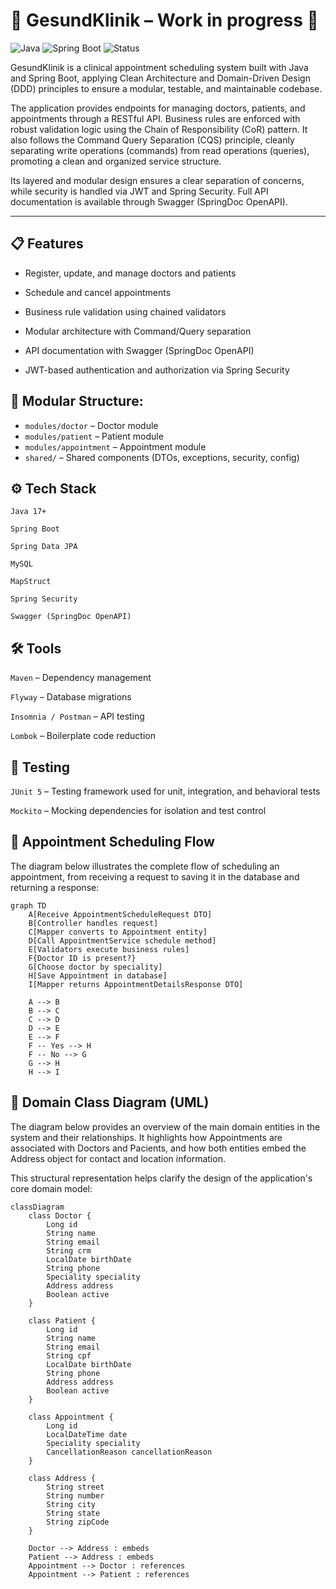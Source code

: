 # 🏥 GesundKlinik – Work in progress 🚧
![Java](https://img.shields.io/badge/Java-17+-blue?logo=java)
![Spring Boot](https://img.shields.io/badge/Spring%20Boot-3.0-brightgreen?logo=spring)
![Status](https://img.shields.io/badge/status-in%20development-yellow)


GesundKlinik is a clinical appointment scheduling system built with Java and Spring Boot, applying Clean Architecture and Domain-Driven Design (DDD) principles to ensure a modular, testable, and maintainable codebase.

The application provides endpoints for managing doctors, patients, and appointments through a RESTful API. Business rules are enforced with robust validation logic using the Chain of Responsibility (CoR) pattern. It also follows the Command Query Separation (CQS) principle, cleanly separating write operations (commands) from read operations (queries), promoting a clean and organized service structure.

Its layered and modular design ensures a clear separation of concerns, while security is handled via JWT and Spring Security. Full API documentation is available through Swagger (SpringDoc OpenAPI).

---

## :clipboard: Features

- Register, update, and manage doctors and patients

- Schedule and cancel appointments

- Business rule validation using chained validators

- Modular architecture with Command/Query separation

- API documentation with Swagger (SpringDoc OpenAPI)

- JWT-based authentication and authorization via Spring Security


## 📂 Modular Structure:

- `modules/doctor` – Doctor module
- `modules/patient` – Patient module
- `modules/appointment` – Appointment module
- `shared/` – Shared components (DTOs, exceptions, security, config)


## ⚙️ Tech Stack

```Java 17+```

```Spring Boot```

```Spring Data JPA```

```MySQL```

```MapStruct```

```Spring Security```

```Swagger (SpringDoc OpenAPI)```


## 🛠️ Tools

```Maven``` – Dependency management

```Flyway``` – Database migrations

```Insomnia / Postman``` – API testing

```Lombok``` – Boilerplate code reduction


## 🧪 Testing

```JUnit 5``` – Testing framework used for unit, integration, and behavioral tests

```Mockito``` – Mocking dependencies for isolation and test control


## 🔄 Appointment Scheduling Flow

The diagram below illustrates the complete flow of scheduling an appointment, from receiving a request to saving it in the database and returning a response:

``` mermaid
graph TD
    A[Receive AppointmentScheduleRequest DTO]
    B[Controller handles request]
    C[Mapper converts to Appointment entity]
    D[Call AppointmentService schedule method]
    E[Validators execute business rules]
    F{Doctor ID is present?}
    G[Choose doctor by speciality]
    H[Save Appointment in database]
    I[Mapper returns AppointmentDetailsResponse DTO]

    A --> B
    B --> C
    C --> D
    D --> E
    E --> F
    F -- Yes --> H
    F -- No --> G
    G --> H
    H --> I

```
## 📐 Domain Class Diagram (UML)
The diagram below provides an overview of the main domain entities in the system and their relationships. It highlights how Appointments are associated with Doctors and Pacients, and how both entities embed the Address object for contact and location information.

This structural representation helps clarify the design of the application's core domain model:

``` mermaid
classDiagram
    class Doctor {
        Long id
        String name
        String email
        String crm
        LocalDate birthDate
        String phone
        Speciality speciality
        Address address
        Boolean active
    }

    class Patient {
        Long id
        String name
        String email
        String cpf
        LocalDate birthDate
        String phone
        Address address
        Boolean active
    }

    class Appointment {
        Long id
        LocalDateTime date
        Speciality speciality
        CancellationReason cancellationReason
    }

    class Address {
        String street
        String number
        String city
        String state
        String zipCode
    }

    Doctor --> Address : embeds
    Patient --> Address : embeds
    Appointment --> Doctor : references
    Appointment --> Patient : references

```
